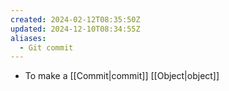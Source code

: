 ```yaml
---
created: 2024-02-12T08:35:50Z
updated: 2024-12-10T08:34:55Z
aliases:
  - Git commit
---
```

- To make a [[Commit|commit]] [[Object|object]]
